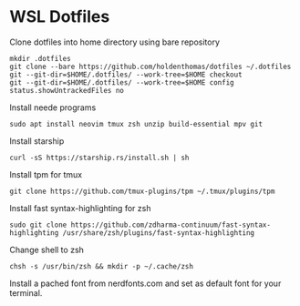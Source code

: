 # WSL Dotfiles

Clone dotfiles into home directory using bare repository
```
mkdir .dotfiles
git clone --bare https://github.com/holdenthomas/dotfiles ~/.dotfiles
git --git-dir=$HOME/.dotfiles/ --work-tree=$HOME checkout
git --git-dir=$HOME/.dotfiles/ --work-tree=$HOME config status.showUntrackedFiles no
```

Install neede programs

```
sudo apt install neovim tmux zsh unzip build-essential mpv git
```

Install starship
```
curl -sS https://starship.rs/install.sh | sh
```

Install tpm for tmux
```
git clone https://github.com/tmux-plugins/tpm ~/.tmux/plugins/tpm
```

Install fast syntax-highlighting for zsh
```
sudo git clone https://github.com/zdharma-continuum/fast-syntax-highlighting /usr/share/zsh/plugins/fast-syntax-highlighting
```

Change shell to zsh
```
chsh -s /usr/bin/zsh && mkdir -p ~/.cache/zsh
```

Install a pached font from nerdfonts.com and set as default font for your terminal.
